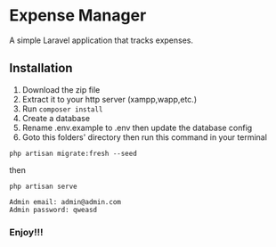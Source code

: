 # Expense Manager

A simple Laravel application that tracks expenses.

## Installation

1. Download the zip file
2. Extract it to your http server (xampp,wapp,etc.)
3. Run `composer install`
4. Create a database
5. Rename .env.example to .env then update the database config
6. Goto this folders' directory then run this command in your terminal

```
php artisan migrate:fresh --seed
```

then

```
php artisan serve
```

```
Admin email: admin@admin.com
Admin password: qweasd
```

### Enjoy!!!
